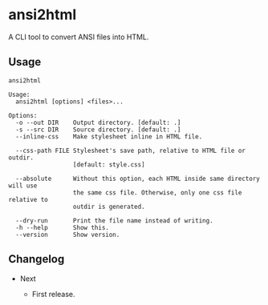 ansi2html
=========

A CLI tool to convert ANSI files into HTML.

Usage
-----
```
ansi2html

Usage:
  ansi2html [options] <files>...

Options:
  -o --out DIR    Output directory. [default: .]
  -s --src DIR    Source directory. [default: .]
  --inline-css    Make stylesheet inline in HTML file.

  --css-path FILE Stylesheet's save path, relative to HTML file or outdir.
                  [default: style.css]

  --absolute      Without this option, each HTML inside same directory will use
                  the same css file. Otherwise, only one css file relative to
				  outdir is generated.

  --dry-run       Print the file name instead of writing.
  -h --help       Show this.
  --version       Show version.
```

Changelog
---------

* Next

    - First release.
